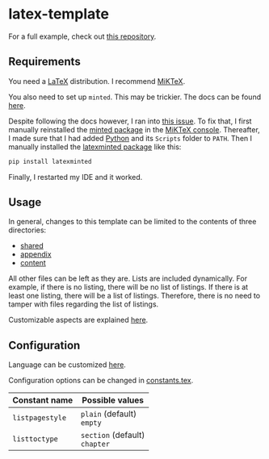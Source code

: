 # latex-template

For a full example, check out [this repository](https://github.com/MrGalaxyDragon/latex-template-example).

## Requirements

You need a [LaTeX](https://www.latex-project.org/) distribution.
I recommend [MiKTeX](https://miktex.org/download).

You also need to set up <code>minted</code>.
This may be trickier.
The docs can be found [here](https://tug.ctan.org/macros/latex/contrib/minted/minted.pdf).

Despite following the docs however, I ran into [this issue](https://github.com/MiKTeX/miktex/issues/1538).
To fix that, I first manually reinstalled the [minted package](https://ctan.org/pkg/minted) in the [MiKTeX console](https://miktex.org/howto/miktex-console).
Thereafter, I made sure that I had added [Python](https://www.python.org/) and its <code>Scripts</code> folder to <code>PATH</code>.
Then I manually installed the [latexminted package](https://pypi.org/project/latexminted/) like this:
```sh
pip install latexminted
```
Finally, I restarted my IDE and it worked.

## Usage

In general, changes to this template can be limited to the contents of three directories:
- [shared](./shared)
- [appendix](./structure/appendix)
- [content](./structure/content)

All other files can be left as they are.
Lists are included dynamically.
For example, if there is no listing, there will be no list of listings.
If there is at least one listing, there will be a list of listings.
Therefore, there is no need to tamper with files regarding the list of listings.

Customizable aspects are explained [here](#configuration).

## Configuration

Language can be customized [here](./styles/language.sty).

Configuration options can be changed in [constants.tex](./shared/constants.tex).

<table>
    <thead>
        <tr>
            <th>
                Constant name
            </th>
            <th>
                Possible values
            </th>
        </tr>
    </thead>
    <tbody>
        <tr>
            <td>
                <code>listpagestyle</code>
            </td>
            <td>
                <code>plain</code> (default)
                <br>
                <code>empty</code>
            </td>
        </tr>
        <tr>
            <td>
                <code>listtoctype</code>
            </td>
            <td>
                <code>section</code> (default)
                <br>
                <code>chapter</code>
            </td>
        </tr>
    </tbody>
</table>